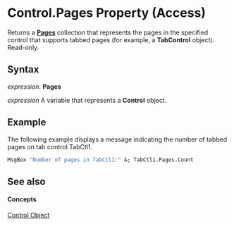 
# Control.Pages Property (Access)

Returns a  **[Pages](e77c8d31-1cb7-d647-6faa-2eb234ce0708.md)** collection that represents the pages in the specified control that supports tabbed pages (for example, a **TabControl** object). Read-only.


## Syntax

 _expression_. **Pages**

 _expression_ A variable that represents a **Control** object.


## Example

The following example displays a message indicating the number of tabbed pages on tab control TabCtl1.


```vb
MsgBox "Number of pages in TabCtl1:" &; TabCtl1.Pages.Count
```


## See also


#### Concepts


[Control Object](ce2362e5-4390-590e-06c0-6f27e8d988cd.md)
